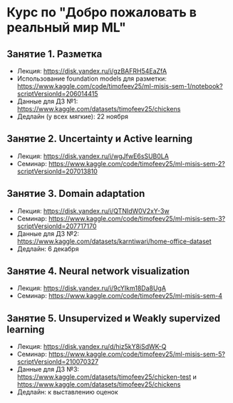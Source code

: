 # Курс по "Добро пожаловать в реальный мир ML"

## Занятие 1. Разметка

- Лекция: https://disk.yandex.ru/i/gzBAFRH54EaZfA
- Использование foundation models для разметки: https://www.kaggle.com/code/timofeev25/ml-misis-sem-1/notebook?scriptVersionId=206014415
- Данные для ДЗ №1: https://www.kaggle.com/datasets/timofeev25/chickens
- Дедлайн (у всех мягкие): 22 ноября

## Занятие 2. Uncertainty и Active learning

- Лекция: https://disk.yandex.ru/i/wgJfwE6sSUB0LA
- Семинар: https://www.kaggle.com/code/timofeev25/ml-misis-sem-2?scriptVersionId=207013810

## Занятие 3. Domain adaptation

- Лекция: https://disk.yandex.ru/i/QTNIdW0V2xY-3w
- Семинар: https://www.kaggle.com/code/timofeev25/ml-misis-sem-3?scriptVersionId=207717170
- Данные для ДЗ №2: https://www.kaggle.com/datasets/karntiwari/home-office-dataset
- Дедлайн: 6 декабря

## Занятие 4. Neural network visualization

- Лекция: https://disk.yandex.ru/i/9cYIkm18Da8UgA
- Семинар: https://www.kaggle.com/code/timofeev25/ml-misis-sem-4

## Занятие 5. Unsupervized и Weakly supervized learning

- Лекция: https://disk.yandex.ru/d/hiz5kY8iSdWK-Q
- Семинар: https://www.kaggle.com/code/timofeev25/ml-misis-sem-5?scriptVersionId=210070327
- Данные для ДЗ №3: https://www.kaggle.com/datasets/timofeev25/chicken-test и https://www.kaggle.com/datasets/timofeev25/chickens
- Дедлайн: к выставлению оценок

